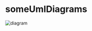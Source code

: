 # someUmlDiagrams

![diagram](http://www.plantuml.com/plantuml/proxy?cache=no&src=https://github.com/ddanilyuk/OBD2019/blob/master/documents/PlantUmlMarkdown/Diagrams.iuml)
